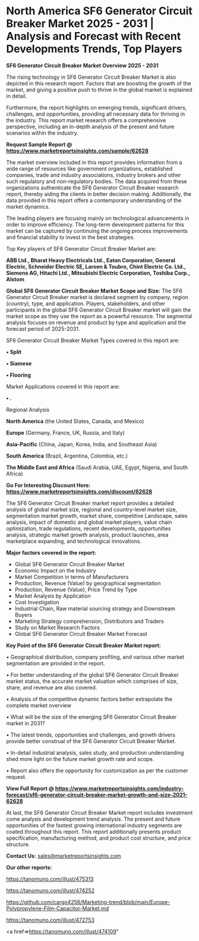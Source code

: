 # North America SF6 Generator Circuit Breaker Market 2025 - 2031 | Analysis and Forecast with Recent Developments Trends, Top Players

<Strong> SF6 Generator Circuit Breaker Market Overview 2025 - 2031</strong>

The rising technology in SF6 Generator Circuit Breaker Market is also depicted in this research report. Factors that are boosting the growth of the market, and giving a positive push to thrive in the global market is explained in detail.

Furthermore, the report highlights on emerging trends, significant drivers, challenges, and opportunities, providing all necessary data for thriving in the industry. This report market research offers a comprehensive perspective, including an in-depth analysis of the present and future scenarios within the industry.

<strong>Request Sample Report @ <a href=https://www.marketreportsinsights.com/sample/62628>https://www.marketreportsinsights.com/sample/62628</a></strong>

The market overview included in this report provides information from a wide range of resources like government organizations, established companies, trade and industry associations, industry brokers and other such regulatory and non-regulatory bodies. The data acquired from these organizations authenticate the SF6 Generator Circuit Breaker research report, thereby aiding the clients in better decision making. Additionally, the data provided in this report offers a contemporary understanding of the market dynamics.

The leading players are focusing mainly on technological advancements in order to improve efficiency. The long-term development patterns for this market can be captured by continuing the ongoing process improvements and financial stability to invest in the best strategies.

Top Key players of SF6 Generator Circuit Breaker Market are:

<strong>ABB Ltd., Bharat Heavy Electricals Ltd., Eaton Corporation, General Electric, Schneider Electric SE, Larsen & Toubro, Chint Electric Co. Ltd., Siemens AG, Hitachi Ltd., Mitsubishi Electric Corporation, Toshiba Corp., Alstom</strong>

<strong><b>Global SF6 Generator Circuit Breaker Market Scope and Size:</b></strong>
The SF6 Generator Circuit Breaker market is declared segment by company, region (country), type, and application. Players, stakeholders, and other participants in the global SF6 Generator Circuit Breaker market will gain the market scope as they use the report as a powerful resource. The segmental analysis focuses on revenue and product by type and application and the forecast period of 2025-2031.

SF6 Generator Circuit Breaker Market Types covered in this report are:

<strong>• Split

• Siamese

• Flooring</strong>

Market Applications covered in this report are:

<strong>• .</strong> 

Regional Analysis

<strong>North America</strong> (the United States, Canada, and Mexico)

<strong>Europe</strong> (Germany, France, UK, Russia, and Italy)

<strong>Asia-Pacific</strong> (China, Japan, Korea, India, and Southeast Asia)

<strong>South America</strong> (Brazil, Argentina, Colombia, etc.)

<strong>The Middle East and Africa</strong> (Saudi Arabia, UAE, Egypt, Nigeria, and South Africa)

<strong>Go For Interesting Discount Here: <a href=https://www.marketreportsinsights.com/discount/62628>https://www.marketreportsinsights.com/discount/62628</a></strong>

The SF6 Generator Circuit Breaker market report provides a detailed analysis of global market size, regional and country-level market size, segmentation market growth, market share, competitive Landscape, sales analysis, impact of domestic and global market players, value chain optimization, trade regulations, recent developments, opportunities analysis, strategic market growth analysis, product launches, area marketplace expanding, and technological innovations.

<strong><b>Major factors covered in the report:</b></strong>
<ul>
  <li>Global SF6 Generator Circuit Breaker Market </li>
  <li>Economic Impact on the Industry</li>
  <li>Market Competition in terms of Manufacturers</li>
  <li>Production, Revenue (Value) by geographical segmentation</li>
  <li>Production, Revenue (Value), Price Trend by Type</li>
  <li>Market Analysis by Application</li>
  <li>Cost Investigation</li>
  <li>Industrial Chain, Raw material sourcing strategy and Downstream Buyers</li>
  <li>Marketing Strategy comprehension, Distributors and Traders</li>
  <li>Study on Market Research Factors</li>
  <li>Global SF6 Generator Circuit Breaker Market Forecast</li>
</ul>

<strong><b>Key Point of the SF6 Generator Circuit Breaker Market report:</b></strong>

• Geographical distribution, company profiling, and various other market segmentation are provided in the report.

• For better understanding of the global SF6 Generator Circuit Breaker market status, the accurate market valuation which comprises of size, share, and revenue are also covered.

• Analysis of the competitive dynamic factors better extrapolate the complete market overview

• What will be the size of the emerging SF6 Generator Circuit Breaker market in 2031?

• The latest trends, opportunities and challenges, and growth drivers provide better construal of the SF6 Generator Circuit Breaker Market.

• In-detail industrial analysis, sales study, and production understanding shed more light on the future market growth rate and scope.

• Report also offers the opportunity for customization as per the customer request.

<strong><b>View Full Report @ <a href=https://www.marketreportsinsights.com/industry-forecast/sf6-generator-circuit-breaker-market-growth-and-size-2021-62628>https://www.marketreportsinsights.com/industry-forecast/sf6-generator-circuit-breaker-market-growth-and-size-2021-62628</a></b></strong>


At last, the SF6 Generator Circuit Breaker Market report includes investment come analysis and development trend analysis. The present and future opportunities of the fastest growing international industry segments are coated throughout this report. This report additionally presents product specification, manufacturing method, and product cost structure, and price structure.

<strong>Contact Us:</strong>
sales@marketreportsinsights.com

<strong>Our other reports:</strong>

<a href=https://tanomuno.com/illust/475313>https://tanomuno.com/illust/475313</a>

<a href=https://tanomuno.com/illust/474252>https://tanomuno.com/illust/474252</a>

<a href=https://github.com/cargo4256/Marketing-trend/blob/main/Europe-Polypropylene-Film-Capacitor-Market.md>https://github.com/cargo4256/Marketing-trend/blob/main/Europe-Polypropylene-Film-Capacitor-Market.md</a>

<a href=https://tanomuno.com/illust/472753>https://tanomuno.com/illust/472753</a>

<a href=>https://tanomuno.com/illust/474109</a>"
